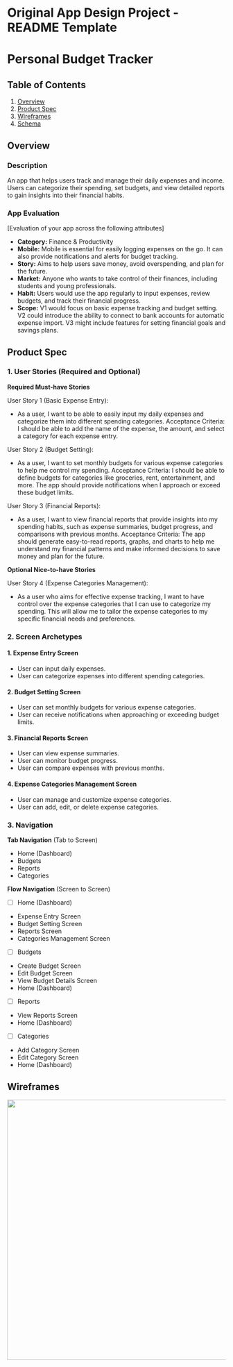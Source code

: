 Original App Design Project - README Template
===

# Personal Budget Tracker

## Table of Contents

1. [Overview](#Overview)
2. [Product Spec](#Product-Spec)
3. [Wireframes](#Wireframes)
4. [Schema](#Schema)

## Overview

### Description

An app that helps users track and manage their daily expenses and income. Users can categorize their spending, set budgets, and view detailed reports to gain insights into their financial habits.

### App Evaluation

[Evaluation of your app across the following attributes]
- **Category:** Finance & Productivity
- **Mobile:** Mobile is essential for easily logging expenses on the go. It can also provide notifications and alerts for budget tracking.
- **Story:** Aims to help users save money, avoid overspending, and plan for the future.
- **Market:** Anyone who wants to take control of their finances, including students and young professionals.
- **Habit:** Users would use the app regularly to input expenses, review budgets, and track their financial progress.
- **Scope:** V1 would focus on basic expense tracking and budget setting. V2 could introduce the ability to connect to bank accounts for automatic expense import. V3 might include features for setting financial goals and savings plans.

## Product Spec

### 1. User Stories (Required and Optional)

**Required Must-have Stories**

User Story 1 (Basic Expense Entry):
  - As a user, I want to be able to easily input my daily expenses and categorize them into different spending categories.
Acceptance Criteria: I should be able to add the name of the expense, the amount, and select a category for each expense entry.

User Story 2 (Budget Setting):
  - As a user, I want to set monthly budgets for various expense categories to help me control my spending.
Acceptance Criteria: I should be able to define budgets for categories like groceries, rent, entertainment, and more. The app should provide notifications when I approach or exceed these budget limits.

User Story 3 (Financial Reports):
  - As a user, I want to view financial reports that provide insights into my spending habits, such as expense summaries, budget progress, and comparisons with previous months.
Acceptance Criteria: The app should generate easy-to-read reports, graphs, and charts to help me understand my financial patterns and make informed decisions to save money and plan for the future.

**Optional Nice-to-have Stories**

User Story 4 (Expense Categories Management):
  - As a user who aims for effective expense tracking, I want to have control over the expense categories that I can use to categorize my spending. This will allow me to tailor the expense categories to my specific financial needs and preferences.

### 2. Screen Archetypes

#### 1. Expense Entry Screen
* User can input daily expenses.
* User can categorize expenses into different spending categories.

#### 2. Budget Setting Screen
* User can set monthly budgets for various expense categories.
* User can receive notifications when approaching or exceeding budget limits.

#### 3. Financial Reports Screen

* User can view expense summaries.
* User can monitor budget progress.
* User can compare expenses with previous months.

#### 4. Expense Categories Management Screen

* User can manage and customize expense categories.
* User can add, edit, or delete expense categories.

### 3. Navigation

**Tab Navigation** (Tab to Screen)

* Home (Dashboard)
* Budgets
* Reports
* Categories

**Flow Navigation** (Screen to Screen)

- [ ] Home (Dashboard)
* Expense Entry Screen
* Budget Setting Screen
* Reports Screen
* Categories Management Screen

- [ ] Budgets

* Create Budget Screen
* Edit Budget Screen
* View Budget Details Screen
* Home (Dashboard)

- [ ] Reports

* View Reports Screen
* Home (Dashboard)

- [ ] Categories

* Add Category Screen
* Edit Category Screen
* Home (Dashboard)

## Wireframes

<img src="https://github.com/MTKtaha1/Personal-Budget-Tracker/assets/129999518/58e78c65-5cd8-4a4d-84ba-72260e66759c" width=600>

